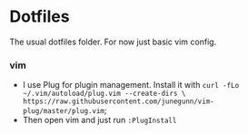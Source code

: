 # Dotfiles

The usual dotfiles folder. For now just basic vim config.


### vim

  - I use Plug for plugin management. Install it with `curl -fLo ~/.vim/autoload/plug.vim --create-dirs \ https://raw.githubusercontent.com/junegunn/vim-plug/master/plug.vim`;
  - Then open vim and just run `:PlugInstall`
  
